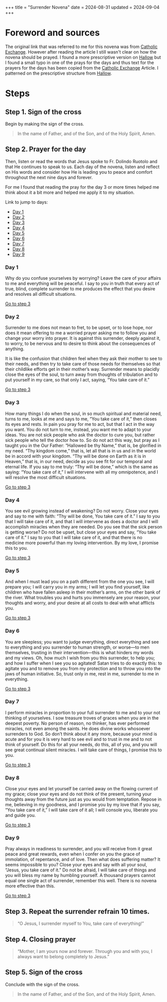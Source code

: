 +++
title = "Surrender Novena"
date = 2024-08-31
updated = 2024-09-04
+++

# Foreword and sources

The original link that was referred to me for this novena was from [Catholic Exchange][ce].
However after reading the article I still wasn't clear on how the novena should be prayed.
I found a more prescriptive version on [Hallow][hallow] but I found a small typo in one of the prays for the days and thus text for the prayers for the days has been copied from the [Catholic Exchange](ce) Article.
I patterned on the prescriptive structure from [Hallow](hallow).

[hallow]: https://hallow.com/blog/how-to-pray-the-surrender-novena/
[ce]: https://catholicexchange.com/the-surrender-novena-let-jesus-take-care-of-everything/

# Steps

## Step 1. Sign of the cross

Begin by making the sign of the cross.

> In the name of Father, and of the Son, and of the Holy Spirit, Amen.

## Step 2. Prayer for the day

Then, listen or read the words that Jesus spoke to Fr. Dolindo Ruotolo and that He continues to speak to us.
Each day of the novena, listen and reflect on His words and consider how He is leading you to peace and comfort throughout the next nine days and forever.

For me I found that reading the pray for the day 3 or more times helped me think about it a bit more and helped me apply it to my situation.

Link to jump to days:

- [Day 1](#day-1)
- [Day 2](#day-2)
- [Day 3](#day-3)
- [Day 4](#day-4)
- [Day 5](#day-5)
- [Day 6](#day-6)
- [Day 7](#day-7)
- [Day 8](#day-8)
- [Day 9](#day-9)

### Day 1

Why do you confuse yourselves by worrying? Leave the care of your affairs to me and everything will be peaceful.
I say to you in truth that every act of true, blind, complete surrender to me produces the effect that you desire and resolves all difficult situations.

[Go to step 3](#step-3-repeat-the-surrender-refrain-10-times)

### Day 2

Surrender to me does not mean to fret, to be upset, or to lose hope, nor does it mean offering to me a worried prayer asking me to follow you and change your worry into prayer.
It is against this surrender, deeply against it, to worry, to be nervous and to desire to think about the consequences of anything.

It is like the confusion that children feel when they ask their mother to see to their needs, and then try to take care of those needs for themselves so that their childlike efforts get in their mother’s way.
Surrender means to placidly close the eyes of the soul, to turn away from thoughts of tribulation and to put yourself in my care, so that only I act, saying, “You take care of it.”

[Go to step 3](#step-3-repeat-the-surrender-refrain-10-times)

### Day 3

How many things I do when the soul, in so much spiritual and material need, turns to me, looks at me and says to me, “You take care of it,” then closes its eyes and rests.
In pain you pray for me to act, but that I act in the way you want.
You do not turn to me, instead, you want me to adapt to your ideas.
You are not sick people who ask the doctor to cure you, but rather sick people who tell the doctor how to.
So do not act this way, but pray as I taught you in the Our Father: “Hallowed be thy Name,” that is, be glorified in my need.
“Thy kingdom come,” that is, let all that is in us and in the world be in accord with your kingdom.
“Thy will be done on Earth as it is in Heaven,” that is, in our need, decide as you see fit for our temporal and eternal life.
If you say to me truly: “Thy will be done,” which is the same as saying: “You take care of it,” I will intervene with all my omnipotence, and I will resolve the most difficult situations.

[Go to step 3](#step-3-repeat-the-surrender-refrain-10-times)

### Day 4

You see evil growing instead of weakening? Do not worry.
Close your eyes and say to me with faith: “Thy will be done, You take care of it.”
I say to you that I will take care of it, and that I will intervene as does a doctor and I will accomplish miracles when they are needed.
Do you see that the sick person is getting worse? Do not be upset, but close your eyes and say, “You take care of it.”
I say to you that I will take care of it, and that there is no medicine more powerful than my loving intervention.
By my love, I promise this to you.

[Go to step 3](#step-3-repeat-the-surrender-refrain-10-times)

### Day 5

And when I must lead you on a path different from the one you see, I will prepare you; I will carry you in my arms; I will let you find yourself, like children who have fallen asleep in their mother’s arms, on the other bank of the river.
What troubles you and hurts you immensely are your reason, your thoughts and worry, and your desire at all costs to deal with what afflicts you.

[Go to step 3](#step-3-repeat-the-surrender-refrain-10-times)

### Day 6

You are sleepless; you want to judge everything, direct everything and see to everything and you surrender to human strength, or worse—to men themselves, trusting in their intervention—this is what hinders my words and my views.
Oh, how much I wish from you this surrender, to help you; and how I suffer when I see you so agitated! Satan tries to do exactly this: to agitate you and to remove you from my protection and to throw you into the jaws of human initiative.
So, trust only in me, rest in me, surrender to me in everything.

[Go to step 3](#step-3-repeat-the-surrender-refrain-10-times)

### Day 7

I perform miracles in proportion to your full surrender to me and to your not thinking of yourselves.
I sow treasure troves of graces when you are in the deepest poverty.
No person of reason, no thinker, has ever performed miracles, not even among the saints.
He does divine works whosoever surrenders to God.
So don’t think about it any more, because your mind is acute and for you it is very hard to see evil and to trust in me and to not think of yourself.
Do this for all your needs, do this, all of you, and you will see great continual silent miracles.
I will take care of things, I promise this to you.

[Go to step 3](#step-3-repeat-the-surrender-refrain-10-times)

### Day 8

Close your eyes and let yourself be carried away on the flowing current of my grace; close your eyes and do not think of the present, turning your thoughts away from the future just as you would from temptation.
Repose in me, believing in my goodness, and I promise you by my love that if you say, “You take care of it,” I will take care of it all; I will console you, liberate you and guide you.

[Go to step 3](#step-3-repeat-the-surrender-refrain-10-times)

### Day 9

Pray always in readiness to surrender, and you will receive from it great peace and great rewards, even when I confer on you the grace of immolation, of repentance, and of love.
Then what does suffering matter? It seems impossible to you? Close your eyes and say with all your soul, “Jesus, you take care of it.”
Do not be afraid, I will take care of things and you will bless my name by humbling yourself.
A thousand prayers cannot equal one single act of surrender, remember this well.
There is no novena more effective than this.

[Go to step 3](#step-3-repeat-the-surrender-refrain-10-times)

## Step 3. Repeat the surrender refrain 10 times.

> “O Jesus, I surrender myself to You, take care of everything!”

## Step 4. Closing prayer

> “Mother, I am yours now and forever. Through you and with you, I always want to belong completely to Jesus.”

## Step 5. Sign of the cross

Conclude with the sign of the cross.

> In the name of Father, and of the Son, and of the Holy Spirit, Amen.
